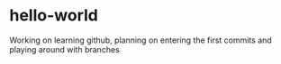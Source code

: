 # hello-world
Working on learning github, planning on entering the first commits and playing around with branches
